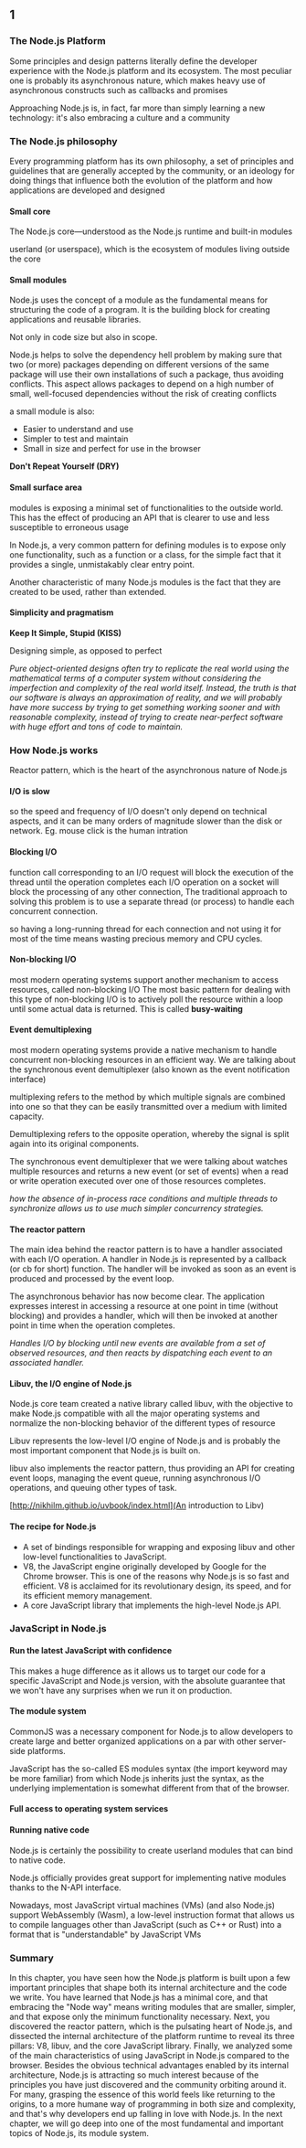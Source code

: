 
## 1

### The Node.js Platform

Some principles and design patterns literally define the developer experience with the Node.js platform and its ecosystem. The most peculiar one is probably its asynchronous nature, which makes heavy use of asynchronous constructs such as callbacks and promises

 Approaching Node.js is, in fact, far more than simply learning a new technology: it's also embracing a culture and a community
 
 ### The Node.js philosophy
 
 Every programming platform has its own philosophy, a set of principles and guidelines that are generally accepted by the community, or an ideology for doing things that influence both the evolution of the platform and how applications are developed and designed
 
 #### Small core
 
 The Node.js core—understood as the Node.js runtime and built-in modules
 
 userland (or userspace), which is the ecosystem of modules living outside the core
 
#### Small modules

Node.js uses the concept of a module as the fundamental means for structuring the code of a program. It is the building block for creating applications and reusable libraries.

Not only in code size but also in scope.

Node.js helps to solve the dependency hell problem by making sure that two (or more) packages depending on different versions of the same package will use their own installations of such a package, thus avoiding conflicts. This aspect allows packages to depend on a high number of small, well-focused dependencies without the risk of creating conflicts

 a small module is also:
* Easier to understand and use
* Simpler to test and maintain
* Small in size and perfect for use in the browser

**Don't Repeat Yourself (DRY)**

#### Small surface area

modules is exposing a minimal set of functionalities to the outside world. This has the effect of producing an API that is clearer to use and less susceptible to erroneous usage

In Node.js, a very common pattern for defining modules is to expose only one functionality, such as a function or a class, for the simple fact that it provides a single, unmistakably clear entry point.

Another characteristic of many Node.js modules is the fact that they are created to be used, rather than extended.

#### Simplicity and pragmatism
**Keep It Simple, Stupid (KISS)**

Designing simple, as opposed to perfect

_Pure object-oriented designs often try to replicate the real world using the mathematical terms of a computer system without considering the imperfection and complexity of the real world itself. Instead, the truth is that our software is always an approximation of reality, and we will probably have more success by trying to get something working sooner and with reasonable complexity, instead of trying to create near-perfect software with huge effort and tons of code to maintain._


### How Node.js works

Reactor pattern, which is the heart of the asynchronous nature of Node.js

#### I/O is slow

so the speed and frequency of I/O doesn't only depend on technical aspects, and it can be many orders of magnitude slower than the disk or network. Eg. mouse click is the human intration

#### Blocking I/O

function call corresponding to an I/O request will block the execution of the thread until the operation completes
each I/O operation on a socket will block the processing of any other connection, The traditional approach to solving this problem is to use a separate thread (or process) to handle each concurrent connection.

so having a long-running thread for each connection and not using it for most of the time means wasting precious memory and CPU cycles.

#### Non-blocking I/O

most modern operating systems support another mechanism to access resources, called non-blocking I/O
The most basic pattern for dealing with this type of non-blocking I/O is to actively poll the resource within a loop until some actual data is returned. This is called **busy-waiting**

#### Event demultiplexing

most modern operating systems provide a native mechanism to handle concurrent non-blocking resources in an efficient way. We are talking about the synchronous event demultiplexer (also known as the event notification interface)

multiplexing refers to the method by which multiple signals are combined into one so that they can be easily transmitted over a medium with limited capacity.

Demultiplexing refers to the opposite operation, whereby the signal is split again into its original components.

The synchronous event demultiplexer that we were talking about watches multiple resources and returns a new event (or set of events) when a read or write operation executed over one of those resources completes.

_how the absence of in-process race conditions and multiple threads to synchronize allows us to use much simpler concurrency strategies._

#### The reactor pattern

The main idea behind the reactor pattern is to have a handler associated with each I/O operation. A handler in Node.js is represented by a callback (or cb for short) function.
The handler will be invoked as soon as an event is produced and processed by the event loop.

The asynchronous behavior has now become clear. The application expresses interest in accessing a resource at one point in time (without blocking) and provides a handler, which will then be invoked at another point in time when the operation completes.

_Handles I/O by blocking until new events are available from a set of observed resources, and then reacts by dispatching each event to an associated handler._

#### Libuv, the I/O engine of Node.js

Node.js core team created a native library called libuv, with the objective to make Node.js compatible with all the major operating systems and normalize the non-blocking behavior of the different types of resource

Libuv represents the low-level I/O engine of Node.js and is probably the most important component that Node.js is built on.

libuv also implements the reactor pattern, thus providing an API for creating event loops, managing the event queue, running asynchronous I/O operations, and queuing other types of task.

[http://nikhilm.github.io/uvbook/index.html](An introduction to Libv)

#### The recipe for Node.js

* A set of bindings responsible for wrapping and exposing libuv and other low-level functionalities to JavaScript.
* V8, the JavaScript engine originally developed by Google for the Chrome browser. This is one of the reasons why Node.js is so fast and efficient. V8 is acclaimed for its revolutionary design, its speed, and for its efficient memory management.
* A core JavaScript library that implements the high-level Node.js API.

### JavaScript in Node.js

#### Run the latest JavaScript with confidence

This makes a huge difference as it allows us to target our code for a specific JavaScript and Node.js version, with the absolute guarantee that we won't have any surprises when we run it on production.

#### The module system

CommonJS was a necessary component for Node.js to allow developers to create large and better organized applications on a par with other server-side platforms.

JavaScript has the so-called ES modules syntax (the import keyword may be more familiar) from which Node.js inherits just the syntax, as the underlying implementation is somewhat different from that of the browser.

#### Full access to operating system services

#### Running native code

Node.js is certainly the possibility to create userland modules that can bind to native code.

Node.js officially provides great support for implementing native modules thanks to the N-API interface.

Nowadays, most JavaScript virtual machines (VMs) (and also Node.js) support WebAssembly (Wasm), a low-level instruction format that allows us to compile languages other than JavaScript (such as C++ or Rust) into a format that is "understandable" by JavaScript VMs

### Summary
In this chapter, you have seen how the Node.js platform is built upon a few important principles that shape both its internal architecture and the code we write. You have learned that Node.js has a minimal core, and that embracing the "Node way" means writing modules that are smaller, simpler, and that expose only the minimum functionality necessary.
Next, you discovered the reactor pattern, which is the pulsating heart of Node.js, and dissected the internal architecture of the platform runtime to reveal its three pillars: V8, libuv, and the core JavaScript library.
Finally, we analyzed some of the main characteristics of using JavaScript in Node.js compared to the browser.
Besides the obvious technical advantages enabled by its internal architecture, Node.js is attracting so much interest because of the principles you have just discovered and the community orbiting around it. For many, grasping the essence of this world feels like returning to the origins, to a more humane way of programming in both size and complexity, and that's why developers end up falling in love with Node.js.
In the next chapter, we will go deep into one of the most fundamental and important topics of Node.js, its module system.



